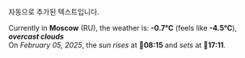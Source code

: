 
자동으로 추가된 텍스트입니다.

<!--START_SECTION:weather:moscow-->
Currently in **Moscow** (RU), the weather is: **-0.7°C** (feels like **-4.5°C**), ***overcast clouds***<br/>
On *February 05, 2025*, the *sun rises* at 🌅**08:15** and *sets* at 🌇**17:11**.
<!--END_SECTION:weather-->
